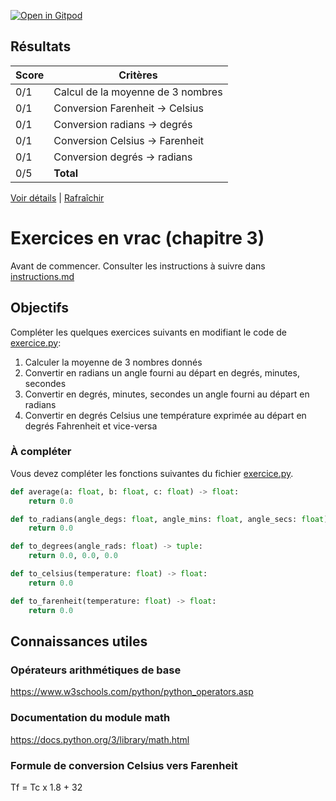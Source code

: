 [![Open in Gitpod](https://gitpod.io/button/open-in-gitpod.svg)](https://gitpod-redirect-0.herokuapp.com/)


## Résultats
Score | Critères
--- | ---
0/1 | Calcul de la moyenne de 3 nombres
0/1 | Conversion Farenheit -> Celsius
0/1 | Conversion radians -> degrés
0/1 | Conversion Celsius -> Farenheit
0/1 | Conversion degrés -> radians
0/5 | **Total**

[Voir détails](./logs/tests_results.txt) | [Rafraîchir](../../)
# Exercices en vrac (chapitre 3)

Avant de commencer. Consulter les instructions à suivre dans [instructions.md](instructions.md)

## Objectifs

Compléter les quelques exercices suivants en modifiant le code de [exercice.py](exercice.py):

1. Calculer la moyenne de 3 nombres donnés
2. Convertir en radians un angle fourni au départ en degrés, minutes, secondes
3. Convertir en degrés, minutes, secondes un angle fourni au départ en radians
4. Convertir en degrés Celsius une température exprimée au départ en degrés Fahrenheit et vice-versa

### À compléter
Vous devez compléter les fonctions suivantes du fichier [exercice.py](exercice.py).

```python
def average(a: float, b: float, c: float) -> float:
    return 0.0

def to_radians(angle_degs: float, angle_mins: float, angle_secs: float) -> float:
    return 0.0

def to_degrees(angle_rads: float) -> tuple:
    return 0.0, 0.0, 0.0

def to_celsius(temperature: float) -> float:
    return 0.0

def to_farenheit(temperature: float) -> float:
    return 0.0
```

## Connaissances utiles

### Opérateurs arithmétiques de base
https://www.w3schools.com/python/python_operators.asp

### Documentation du module math
https://docs.python.org/3/library/math.html

### Formule de conversion Celsius vers Farenheit
Tf = Tc x 1.8 + 32
